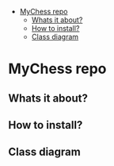 - [MyChess repo](#mychess-repo)
  - [Whats it about?](#whats-it-about)
  - [How to install?](#how-to-install)
  - [Class diagram](#class-diagram)

# MyChess repo

## Whats it about?

## How to install?

## Class diagram

